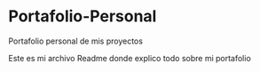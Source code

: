 # Portafolio-Personal
Portafolio personal de mis proyectos

Este es mi archivo Readme donde explico todo sobre mi portafolio
